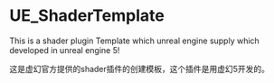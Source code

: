 
# UE_ShaderTemplate

This is a shader plugin Template which unreal engine supply which developed in unreal engine 5!

这是虚幻官方提供的shader插件的创建模板，这个插件是用虚幻5开发的。
